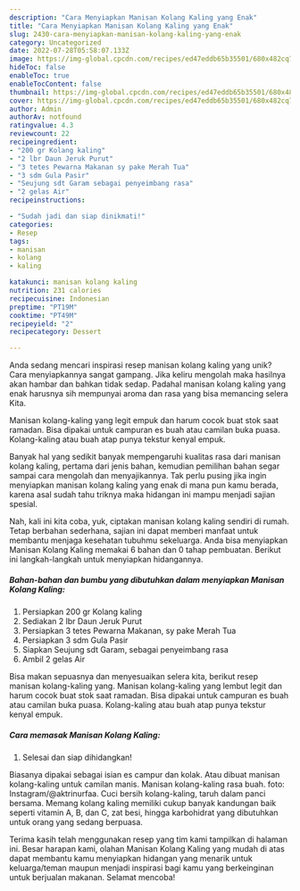 ```yaml
---
description: "Cara Menyiapkan Manisan Kolang Kaling yang Enak"
title: "Cara Menyiapkan Manisan Kolang Kaling yang Enak"
slug: 2430-cara-menyiapkan-manisan-kolang-kaling-yang-enak
category: Uncategorized
date: 2022-07-28T05:58:07.133Z
image: https://img-global.cpcdn.com/recipes/ed47eddb65b35501/680x482cq70/manisan-kolang-kaling-foto-resep-utama.jpg
hideToc: false
enableToc: true
enableTocContent: false
thumbnail: https://img-global.cpcdn.com/recipes/ed47eddb65b35501/680x482cq70/manisan-kolang-kaling-foto-resep-utama.jpg
cover: https://img-global.cpcdn.com/recipes/ed47eddb65b35501/680x482cq70/manisan-kolang-kaling-foto-resep-utama.jpg
author: Admin
authorAv: notfound
ratingvalue: 4.3
reviewcount: 22
recipeingredient:
- "200 gr Kolang kaling"
- "2 lbr Daun Jeruk Purut"
- "3 tetes Pewarna Makanan sy pake Merah Tua"
- "3 sdm Gula Pasir"
- "Seujung sdt Garam sebagai penyeimbang rasa"
- "2 gelas Air"
recipeinstructions:

- "Sudah jadi dan siap dinikmati!"
categories:
- Resep
tags:
- manisan
- kolang
- kaling

katakunci: manisan kolang kaling 
nutrition: 231 calories
recipecuisine: Indonesian
preptime: "PT19M"
cooktime: "PT49M"
recipeyield: "2"
recipecategory: Dessert

---
```





Anda sedang mencari inspirasi resep manisan kolang kaling yang unik? Cara menyiapkannya sangat gampang. Jika keliru mengolah maka hasilnya akan hambar dan bahkan tidak sedap. Padahal manisan kolang kaling yang enak harusnya sih mempunyai aroma dan rasa yang bisa memancing selera Kita.





Manisan kolang-kaling yang legit empuk dan harum cocok buat stok saat ramadan. Bisa dipakai untuk campuran es buah atau camilan buka puasa. Kolang-kaling atau buah atap punya tekstur kenyal empuk.

Banyak hal yang sedikit banyak mempengaruhi kualitas rasa dari manisan kolang kaling, pertama dari jenis bahan, kemudian pemilihan bahan segar sampai cara mengolah dan menyajikannya. Tak perlu pusing jika ingin menyiapkan manisan kolang kaling yang enak di mana pun kamu berada, karena asal sudah tahu triknya maka hidangan ini mampu menjadi sajian spesial.






Nah, kali ini kita coba, yuk, ciptakan manisan kolang kaling sendiri di rumah. Tetap berbahan sederhana, sajian ini dapat memberi manfaat untuk membantu menjaga kesehatan tubuhmu sekeluarga. Anda bisa menyiapkan Manisan Kolang Kaling memakai 6 bahan dan 0 tahap pembuatan. Berikut ini langkah-langkah untuk menyiapkan hidangannya.

<!--inarticleads1-->

##### Bahan-bahan dan bumbu yang dibutuhkan dalam menyiapkan Manisan Kolang Kaling:

1. Persiapkan 200 gr Kolang kaling
1. Sediakan 2 lbr Daun Jeruk Purut
1. Persiapkan 3 tetes Pewarna Makanan, sy pake Merah Tua
1. Persiapkan 3 sdm Gula Pasir
1. Siapkan Seujung sdt Garam, sebagai penyeimbang rasa
1. Ambil 2 gelas Air


Bisa makan sepuasnya dan menyesuaikan selera kita, berikut resep manisan kolang-kaling yang. Manisan kolang-kaling yang lembut legit dan harum cocok buat stok saat ramadan. Bisa dipakai untuk campuran es buah atau camilan buka puasa. Kolang-kaling atau buah atap punya tekstur kenyal empuk. 

<!--inarticleads2-->

##### Cara memasak Manisan Kolang Kaling:


1. Selesai dan siap dihidangkan!

Biasanya dipakai sebagai isian es campur dan kolak. Atau dibuat manisan kolang-kaling untuk camilan manis. Manisan kolang-kaling rasa buah. foto: Instagram/@aktrinurfaa. Cuci bersih kolang-kaling, taruh dalam panci bersama. Memang kolang kaling memiliki cukup banyak kandungan baik seperti vitamin A, B, dan C, zat besi, hingga karbohidrat yang dibutuhkan untuk orang yang sedang berpuasa. 

Terima kasih telah menggunakan resep yang tim kami tampilkan di halaman ini. Besar harapan kami, olahan Manisan Kolang Kaling yang mudah di atas dapat membantu kamu menyiapkan hidangan yang menarik untuk keluarga/teman maupun menjadi inspirasi bagi kamu yang berkeinginan untuk berjualan makanan. Selamat mencoba!
